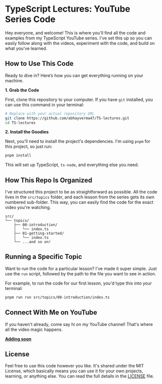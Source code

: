 # TypeScript Lectures: YouTube Series Code

Hey everyone, and welcome! This is where you'll find all the code and examples from my TypeScript YouTube series. I've set this up so you can easily follow along with the videos, experiment with the code, and build on what you've learned.

## How to Use This Code

Ready to dive in? Here’s how you can get everything running on your machine.

**1. Grab the Code**

First, clone this repository to your computer. If you have `git` installed, you can use this command in your terminal:

```bash
# Replace with your actual repository URL
git clone https://github.com/abhayverma47/TS-lectures.git
cd TS-lectures
```

**2. Install the Goodies**

Next, you'll need to install the project's dependencies. I'm using `pnpm` for this project, so just run:

```bash
pnpm install
```

This will set up TypeScript, `ts-node`, and everything else you need.

## How This Repo Is Organized

I've structured this project to be as straightforward as possible. All the code lives in the `src/topics` folder, and each lesson from the series gets its own numbered sub-folder. This way, you can easily find the code for the exact video you're watching.

```
src/
└── topics/
    ├── 00-introduction/
    │   └── index.ts
    ├── 01-getting-started/
    │   └── index.ts
    └── ...and so on!
```

## Running a Specific Topic

Want to run the code for a particular lesson? I've made it super simple. Just use the `run` script, followed by the path to the file you want to see in action.

For example, to run the code for our first lesson, you'd type this into your terminal:

```bash
pnpm run run src/topics/00-introduction/index.ts
```

## Connect With Me on YouTube

If you haven't already, come say hi on my YouTube channel! That's where all the video magic happens.

**[Adding soon](https://www.youtube.com/)**

## License

Feel free to use this code however you like. It's shared under the MIT License, which basically means you can use it for your own projects, learning, or anything else. You can read the full details in the [LICENSE](LICENSE) file.
